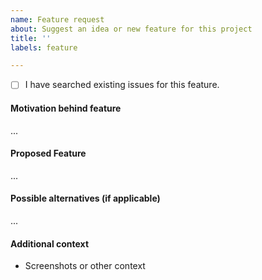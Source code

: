 ```yaml
---
name: Feature request
about: Suggest an idea or new feature for this project
title: ''
labels: feature

---
```


- [ ] I have searched existing issues for this feature.

#### Motivation behind feature

...

#### Proposed Feature

...

#### Possible alternatives (if applicable)

...

#### Additional context

- Screenshots or other context
